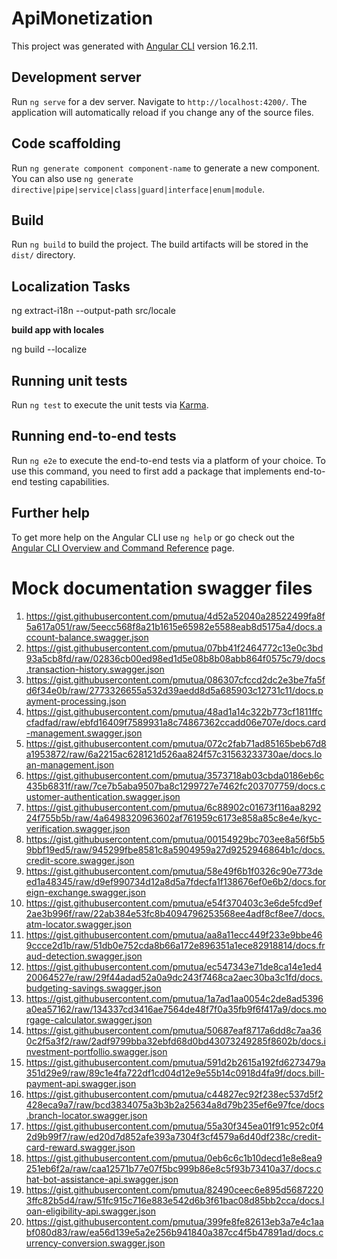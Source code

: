 # ApiMonetization

This project was generated with [Angular CLI](https://github.com/angular/angular-cli) version 16.2.11.

## Development server

Run `ng serve` for a dev server. Navigate to `http://localhost:4200/`. The application will automatically reload if you change any of the source files.

## Code scaffolding

Run `ng generate component component-name` to generate a new component. You can also use `ng generate directive|pipe|service|class|guard|interface|enum|module`.

## Build

Run `ng build` to build the project. The build artifacts will be stored in the `dist/` directory.

## Localization Tasks

ng extract-i18n --output-path src/locale

**build app with locales**

ng build --localize 

## Running unit tests

Run `ng test` to execute the unit tests via [Karma](https://karma-runner.github.io).

## Running end-to-end tests

Run `ng e2e` to execute the end-to-end tests via a platform of your choice. To use this command, you need to first add a package that implements end-to-end testing capabilities.

## Further help

To get more help on the Angular CLI use `ng help` or go check out the [Angular CLI Overview and Command Reference](https://angular.io/cli) page.



# Mock documentation swagger files 

   1. https://gist.githubusercontent.com/pmutua/4d52a52040a28522499fa8f5a617a051/raw/5eecc568f8a21b1615e65982e5588eab8d5175a4/docs.account-balance.swagger.json
   2. https://gist.githubusercontent.com/pmutua/07bb41f2464772c13e0c3bd93a5cb8fd/raw/02836cb00ed98ed1d5e08b8b08abb864f0575c79/docs.transaction-history.swagger.json
   3. https://gist.githubusercontent.com/pmutua/086307cfccd2dc2e3be7fa5fd6f34e0b/raw/2773326655a532d39aedd8d5a685903c12731c11/docs.payment-processing.json
   4. https://gist.githubusercontent.com/pmutua/48ad1a14c322b773cf1811ffccfadfad/raw/ebfd16409f7589931a8c74867362ccadd06e707e/docs.card-management.swagger.json
   5. https://gist.githubusercontent.com/pmutua/072c2fab71ad85165beb67d8a1953872/raw/6a2215ac628121d526aa824f57c31563233730ae/docs.loan-management.json
   6. https://gist.githubusercontent.com/pmutua/3573718ab03cbda0186eb6c435b6831f/raw/7ce7b5aba9507ba8c1299727e7462fc203707759/docs.customer-authentication.swagger.json
   7. https://gist.githubusercontent.com/pmutua/6c88902c01673f116aa829224f755b5b/raw/4a6498320963602af761959c6173e858a85c8e4e/kyc-verification.swagger.json
   8. https://gist.githubusercontent.com/pmutua/00154929bc703ee8a56f5b59bbf19ed5/raw/945299fbe8581c8a5904959a27d9252946864b1c/docs.credit-score.swagger.json
   9. https://gist.githubusercontent.com/pmutua/58e49f6b1f0326c90e773deed1a48345/raw/d9ef990734d12a8d5a7fdecfa1f138676ef0e6b2/docs.foreign-exchange.swagger.json
   10. https://gist.githubusercontent.com/pmutua/e54f370403c3e6de5fcd9ef2ae3b996f/raw/22ab384e53fc8b4094796253568ee4adf8cf8ee7/docs.atm-locator.swagger.json
   11. https://gist.githubusercontent.com/pmutua/aa8a11ecc449f233e9bbe469ccce2d1b/raw/51db0e752cda8b66a172e896351a1ece82918814/docs.fraud-detection.swagger.json
   12. https://gist.githubusercontent.com/pmutua/ec547343e71de8ca14e1ed420064527e/raw/29f44adad52a0a9dc243f7468ca2aec30ba3c1fd/docs.budgeting-savings.swagger.json 
   13. https://gist.githubusercontent.com/pmutua/1a7ad1aa0054c2de8ad5396a0ea57162/raw/134337cd3416ae7564de48f7f0a35fb9f6f417a9/docs.morgage-calculator.swagger.json
   14. https://gist.githubusercontent.com/pmutua/50687eaf8717a6dd8c7aa360c2f5a3f2/raw/2adf9799bba32ebfd68d0bd43073249285f8602b/docs.investment-portfollio.swagger.json
   15. https://gist.githubusercontent.com/pmutua/591d2b2615a192fd6273479a351d29e9/raw/89c1e4fa722df1cd04d12e9e55b14c0918d4fa9f/docs.bill-payment-api.swagger.json
   16. https://gist.githubusercontent.com/pmutua/c44827ec92f238ec537d5f2428eca9a7/raw/bcd3834075a3b3b2a25634a8d79b235ef6e97fce/docs.branch-locator.swagger.json
   17. https://gist.githubusercontent.com/pmutua/55a30f345ea01f91c952c0f42d9b99f7/raw/ed20d7d852afe393a7304f3cf4579a6d40df238c/credit-card-reward.swagger.json
   18. https://gist.githubusercontent.com/pmutua/0eb6c6c1b10decd1e8e8ea9251eb6f2a/raw/caa12571b77e07f5bc999b86e8c5f93b73410a37/docs.chat-bot-assistance-api.swagger.json
   19. https://gist.githubusercontent.com/pmutua/82490ceec6e895d56872203ffc82b5d4/raw/51fc915c716e883e542d6b3f61bac08d85bb2cca/docs.loan-eligibility-api.swagger.json
   20. https://gist.githubusercontent.com/pmutua/399fe8fe82613eb3a7e4c1aabf080d83/raw/ea56d139e5a2e256b941840a387cc4f5b47891ad/docs.currency-conversion.swagger.json


